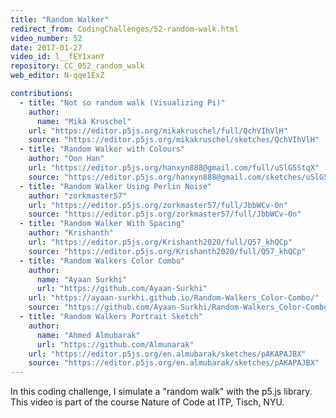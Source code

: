 ```yaml
---
title: "Random Walker"
redirect_from: CodingChallenges/52-random-walk.html
video_number: 52
date: 2017-01-27
video_id: l__fEY1xanY
repository: CC_052_random_walk
web_editor: N-qqe1ExZ

contributions:
  - title: "Not so random walk (Visualizing Pi)"
    author:
      name: "Miká Kruschel"
    url: "https://editor.p5js.org/mikakruschel/full/QchVIhVlH"
    source: "https://editor.p5js.org/mikakruschel/sketches/QchVIhVlH"
  - title: "Random Walker with Colours"
    author: "Oon Han"
    url: "https://editor.p5js.org/hanxyn888@gmail.com/full/uSlG5StqX"
    source: "https://editor.p5js.org/hanxyn888@gmail.com/sketches/uSlG5StqX"
  - title: "Random Walker Using Perlin Noise"
    author: "zorkmaster57"
    url: "https://editor.p5js.org/zorkmaster57/full/JbbWCv-0n"
    source: "https://editor.p5js.org/zorkmaster57/full/JbbWCv-0n"
  - title: "Random Walker With Spacing"
    author: "Krishanth"
    url: "https://editor.p5js.org/Krishanth2020/full/Q57_khQCp"
    source: "https://editor.p5js.org/Krishanth2020/full/Q57_khQCp"
  - title: "Random Walkers Color Combo"
    author:
      name: "Ayaan Surkhi"
      url: "https://github.com/Ayaan-Surkhi"
    url: "https://ayaan-surkhi.github.io/Random-Walkers_Color-Combo/"
    source: "https://github.com/Ayaan-Surkhi/Random-Walkers_Color-Combo"
  - title: "Random Walkers Portrait Sketch"
    author:
      name: "Ahmed Almubarak"
      url: "https://github.com/Almunarak"
    url: "https://editor.p5js.org/en.almubarak/sketches/pAKAPAJBX"
    source: "https://editor.p5js.org/en.almubarak/sketches/pAKAPAJBX"
---
```


In this coding challenge, I simulate a "random walk" with the p5.js library. This video is part of the course Nature of Code at ITP, Tisch, NYU.
